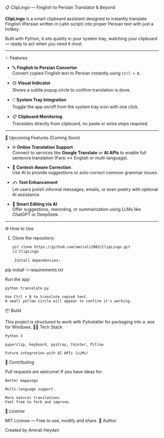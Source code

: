 📋 ClipLingo — Finglish to Persian Translator & Beyond

**ClipLingo** is a smart clipboard assistant designed to instantly translate *Finglish* (Persian written in Latin script) into proper Persian text with just a hotkey.

Built with Python, it sits quietly in your system tray, watching your clipboard — ready to act when you need it most.

---

✨ Features

- 🔤 **Finglish to Persian Converter**  
  Convert copied Finglish text to Persian instantly using `Ctrl + B`.

- 🟡 **Visual Indicator**  
  Shows a subtle popup circle to confirm translation is done.

- 🖱️ **System Tray Integration**  
  Toggle the app on/off from the system tray icon with one click.

- 📋 **Clipboard Monitoring**  
  Translates directly from clipboard, no paste or extra steps required.

---

🧠 Upcoming Features (Coming Soon)

- 🌐 **Online Translation Support**  
  Connect to services like **Google Translate** or **AI APIs** to enable full sentence translation (Farsi ↔ English or multi-language).

- 🧾 **Context-Aware Correction**  
  Use AI to provide suggestions or auto-correct common grammar issues.

- ✍️ **Text Enhancement**  
  Let users polish informal messages, emails, or even poetry with optional AI assistance.

- 🧠 **Smart Editing via AI**  
  Offer suggestions, rewording, or summarization using LLMs like ChatGPT or DeepSeek.

---

⚙️ How to Use

1. Clone the repository:
   ```bash
   git clone https://github.com/amirali2002/ClipLingo.git
   cd ClipLingo

    Install dependencies:

pip install -r requirements.txt

Run the app:

    python trancelate.py

    Use Ctrl + B to translate copied text.
    A small yellow circle will appear to confirm it's working.

📦 Build

This project is structured to work with PyInstaller for packaging into a .exe for Windows.
🧑‍💻 Tech Stack

    Python 3

    pyperclip, keyboard, pystray, tkinter, Pillow

    Future integration with AI APIs (LLMs)

🚀 Contributing

Pull requests are welcome! If you have ideas for:

    Better mappings

    Multi-language support

    More natural translations
    Feel free to fork and improve.

📄 License

MIT License — Free to use, modify and share.
🙌 Author

Created by Amirali Heydari